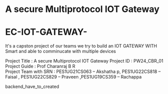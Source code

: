 
# A secure Multiprotocol IOT Gateway 
# EC-IOT-GATEWAY-
It's a capston project of our teams we try to build an IOT GATEWAY WITH Smart and able to comminucate with multiple devices 





Project Title : A secure Multiprotocol IOT Gateway 
Project ID :    PW24_CBR_01  
Project Guide : Prof Charanraj B R                 
Project Team with SRN : PES1UG21CS063 – Akshatha p, PES1UG22CS818 – Faisal , PES1UG22CS829 – Praveen ,PES1UG19CS359 – Rachappa 




backend_have_to_created